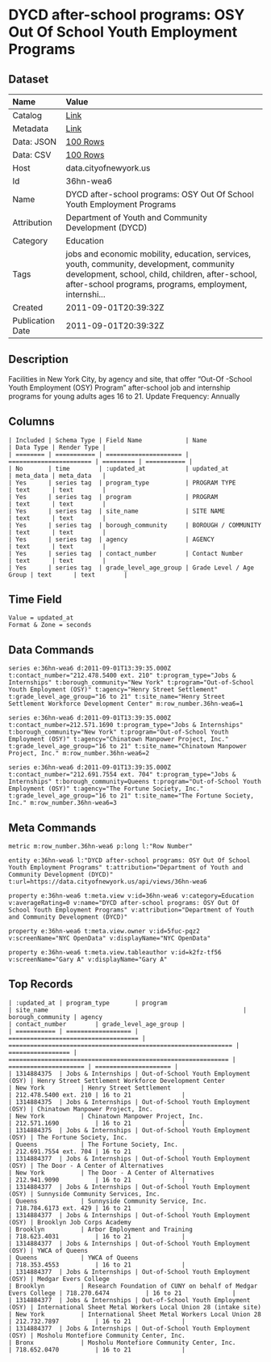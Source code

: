 # DYCD after-school programs: OSY Out Of School Youth Employment Programs

## Dataset

| Name | Value |
| :--- | :---- |
| Catalog | [Link](https://catalog.data.gov/dataset/dycd-after-school-programs-osy-out-of-school-youth-employment-programs-b0b82) |
| Metadata | [Link](https://data.cityofnewyork.us/api/views/36hn-wea6) |
| Data: JSON | [100 Rows](https://data.cityofnewyork.us/api/views/36hn-wea6/rows.json?max_rows=100) |
| Data: CSV | [100 Rows](https://data.cityofnewyork.us/api/views/36hn-wea6/rows.csv?max_rows=100) |
| Host | data.cityofnewyork.us |
| Id | 36hn-wea6 |
| Name | DYCD after-school programs: OSY Out Of School Youth Employment Programs |
| Attribution | Department of Youth and Community Development (DYCD) |
| Category | Education |
| Tags | jobs and economic mobility, education, services, youth, community, development, community development, school, child, children, after-school, after-school programs, programs, employment, internshi... |
| Created | 2011-09-01T20:39:32Z |
| Publication Date | 2011-09-01T20:39:32Z |

## Description

Facilities in New York City, by agency and site, that offer “Out-Of -School Youth Employment (OSY) Program” after-school  job and internship programs for young adults ages 16 to 21.
Update Frequency: Annually

## Columns

```ls
| Included | Schema Type | Field Name            | Name                    | Data Type | Render Type |
| ======== | =========== | ===================== | ======================= | ========= | =========== |
| No       | time        | :updated_at           | updated_at              | meta_data | meta_data   |
| Yes      | series tag  | program_type          | PROGRAM TYPE            | text      | text        |
| Yes      | series tag  | program               | PROGRAM                 | text      | text        |
| Yes      | series tag  | site_name             | SITE NAME               | text      | text        |
| Yes      | series tag  | borough_community     | BOROUGH / COMMUNITY     | text      | text        |
| Yes      | series tag  | agency                | AGENCY                  | text      | text        |
| Yes      | series tag  | contact_number        | Contact Number          | text      | text        |
| Yes      | series tag  | grade_level_age_group | Grade Level / Age Group | text      | text        |
```

## Time Field

```ls
Value = updated_at
Format & Zone = seconds
```

## Data Commands

```ls
series e:36hn-wea6 d:2011-09-01T13:39:35.000Z t:contact_number="212.478.5400 ext. 210" t:program_type="Jobs & Internships" t:borough_community="New York" t:program="Out-of-School Youth Employment (OSY)" t:agency="Henry Street Settlement" t:grade_level_age_group="16 to 21" t:site_name="Henry Street Settlement Workforce Development Center" m:row_number.36hn-wea6=1

series e:36hn-wea6 d:2011-09-01T13:39:35.000Z t:contact_number=212.571.1690 t:program_type="Jobs & Internships" t:borough_community="New York" t:program="Out-of-School Youth Employment (OSY)" t:agency="Chinatown Manpower Project, Inc." t:grade_level_age_group="16 to 21" t:site_name="Chinatown Manpower Project, Inc." m:row_number.36hn-wea6=2

series e:36hn-wea6 d:2011-09-01T13:39:35.000Z t:contact_number="212.691.7554 ext. 704" t:program_type="Jobs & Internships" t:borough_community=Queens t:program="Out-of-School Youth Employment (OSY)" t:agency="The Fortune Society, Inc." t:grade_level_age_group="16 to 21" t:site_name="The Fortune Society, Inc." m:row_number.36hn-wea6=3
```

## Meta Commands

```ls
metric m:row_number.36hn-wea6 p:long l:"Row Number"

entity e:36hn-wea6 l:"DYCD after-school programs: OSY Out Of School Youth Employment Programs" t:attribution="Department of Youth and Community Development (DYCD)" t:url=https://data.cityofnewyork.us/api/views/36hn-wea6

property e:36hn-wea6 t:meta.view v:id=36hn-wea6 v:category=Education v:averageRating=0 v:name="DYCD after-school programs: OSY Out Of School Youth Employment Programs" v:attribution="Department of Youth and Community Development (DYCD)"

property e:36hn-wea6 t:meta.view.owner v:id=5fuc-pqz2 v:screenName="NYC OpenData" v:displayName="NYC OpenData"

property e:36hn-wea6 t:meta.view.tableauthor v:id=k2fz-tf56 v:screenName="Gary A" v:displayName="Gary A"
```

## Top Records

```ls
| :updated_at | program_type       | program                              | site_name                                                      | borough_community | agency                                                        | contact_number        | grade_level_age_group | 
| =========== | ================== | ==================================== | ============================================================== | ================= | ============================================================= | ===================== | ===================== | 
| 1314884375  | Jobs & Internships | Out-of-School Youth Employment (OSY) | Henry Street Settlement Workforce Development Center           | New York          | Henry Street Settlement                                       | 212.478.5400 ext. 210 | 16 to 21              | 
| 1314884375  | Jobs & Internships | Out-of-School Youth Employment (OSY) | Chinatown Manpower Project, Inc.                               | New York          | Chinatown Manpower Project, Inc.                              | 212.571.1690          | 16 to 21              | 
| 1314884375  | Jobs & Internships | Out-of-School Youth Employment (OSY) | The Fortune Society, Inc.                                      | Queens            | The Fortune Society, Inc.                                     | 212.691.7554 ext. 704 | 16 to 21              | 
| 1314884377  | Jobs & Internships | Out-of-School Youth Employment (OSY) | The Door - A Center of Alternatives                            | New York          | The Door - A Center of Alternatives                           | 212.941.9090          | 16 to 21              | 
| 1314884377  | Jobs & Internships | Out-of-School Youth Employment (OSY) | Sunnyside Community Services, Inc.                             | Queens            | Sunnyside Community Service, Inc.                             | 718.784.6173 ext. 429 | 16 to 21              | 
| 1314884377  | Jobs & Internships | Out-of-School Youth Employment (OSY) | Brooklyn Job Corps Academy                                     | Brooklyn          | Arbor Employment and Training                                 | 718.623.4031          | 16 to 21              | 
| 1314884377  | Jobs & Internships | Out-of-School Youth Employment (OSY) | YWCA of Queens                                                 | Queens            | YWCA of Queens                                                | 718.353.4553          | 16 to 21              | 
| 1314884377  | Jobs & Internships | Out-of-School Youth Employment (OSY) | Medgar Evers College                                           | Brooklyn          | Research Foundation of CUNY on behalf of Medgar Evers College | 718.270.6474          | 16 to 21              | 
| 1314884377  | Jobs & Internships | Out-of-School Youth Employment (OSY) | International Sheet Metal Workers Local Union 28 (intake site) | New York          | International Sheet Metal Workers Local Union 28              | 212.732.7897          | 16 to 21              | 
| 1314884377  | Jobs & Internships | Out-of-School Youth Employment (OSY) | Mosholu Montefiore Community Center, Inc.                      | Bronx             | Mosholu Montefiore Community Center, Inc.                     | 718.652.0470          | 16 to 21              | 
```